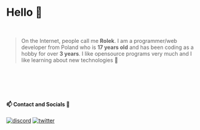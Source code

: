 <!--<a href="https://discord.com/users/689101017996197900" target="_blank">
    <img width="50%" align="right" alt="Discord Status" src="https://lanyard-profile-readme.vercel.app/api/689101017996197900?bg=161B22&borderRadius=5px%205px%200%200&animated=true&hideDiscrim=true&idleMessage=Probably%20doing%20something%20else...">-->

<br><br>

# Hello 👋

<br>

> On the Internet, people call me **Rolek**.
> I am a programmer/web developer from Poland who is **17 years old** and has been coding as a hobby for over **3 years**.
> I like opensource programs very much and I like learning about new technologies 👀

<br>

<br><br>

#### 📫 Contact and Socials 🔎

<a href="https://discord.com/users/689101017996197900" target="_blank"><img alt="discord" align="center" src="https://img.shields.io/badge/-Discord-0D1117?style=flat-square&logo=discord&logoColor=white"></a>
<a href="https://twitter.com/Rolek_7" target="_blank"><img alt="twitter" align="center" src="https://img.shields.io/badge/-Twitter-0D1117?style=flat-square&logo=twitter&logoColor=white"></a>

<!--<img width="100%" align="right" alt="Snake" src="https://github.com/KoRrNiK/KoRrNiK/blob/output/github-contribution-grid-snake.svg">
